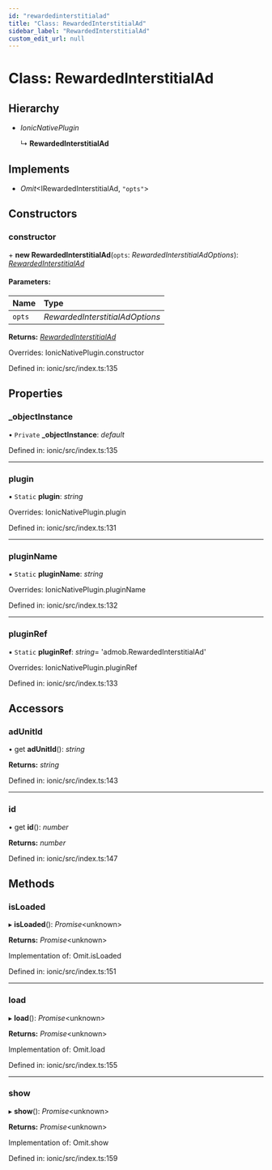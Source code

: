 ```yaml
---
id: "rewardedinterstitialad"
title: "Class: RewardedInterstitialAd"
sidebar_label: "RewardedInterstitialAd"
custom_edit_url: null
---
```


# Class: RewardedInterstitialAd

## Hierarchy

* *IonicNativePlugin*

  ↳ **RewardedInterstitialAd**

## Implements

* *Omit*<IRewardedInterstitialAd, ``"opts"``\>

## Constructors

### constructor

\+ **new RewardedInterstitialAd**(`opts`: *RewardedInterstitialAdOptions*): [*RewardedInterstitialAd*](rewardedinterstitialad.md)

#### Parameters:

| Name | Type |
| :------ | :------ |
| `opts` | *RewardedInterstitialAdOptions* |

**Returns:** [*RewardedInterstitialAd*](rewardedinterstitialad.md)

Overrides: IonicNativePlugin.constructor

Defined in: ionic/src/index.ts:135

## Properties

### \_objectInstance

• `Private` **\_objectInstance**: *default*

Defined in: ionic/src/index.ts:135

___

### plugin

▪ `Static` **plugin**: *string*

Overrides: IonicNativePlugin.plugin

Defined in: ionic/src/index.ts:131

___

### pluginName

▪ `Static` **pluginName**: *string*

Overrides: IonicNativePlugin.pluginName

Defined in: ionic/src/index.ts:132

___

### pluginRef

▪ `Static` **pluginRef**: *string*= 'admob.RewardedInterstitialAd'

Overrides: IonicNativePlugin.pluginRef

Defined in: ionic/src/index.ts:133

## Accessors

### adUnitId

• get **adUnitId**(): *string*

**Returns:** *string*

Defined in: ionic/src/index.ts:143

___

### id

• get **id**(): *number*

**Returns:** *number*

Defined in: ionic/src/index.ts:147

## Methods

### isLoaded

▸ **isLoaded**(): *Promise*<unknown\>

**Returns:** *Promise*<unknown\>

Implementation of: Omit.isLoaded

Defined in: ionic/src/index.ts:151

___

### load

▸ **load**(): *Promise*<unknown\>

**Returns:** *Promise*<unknown\>

Implementation of: Omit.load

Defined in: ionic/src/index.ts:155

___

### show

▸ **show**(): *Promise*<unknown\>

**Returns:** *Promise*<unknown\>

Implementation of: Omit.show

Defined in: ionic/src/index.ts:159
